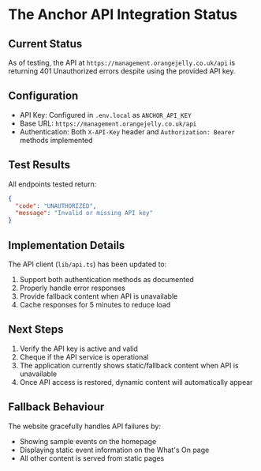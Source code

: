 # The Anchor API Integration Status

## Current Status
As of testing, the API at `https://management.orangejelly.co.uk/api` is returning 401 Unauthorized errors despite using the provided API key.

## Configuration
- API Key: Configured in `.env.local` as `ANCHOR_API_KEY`
- Base URL: `https://management.orangejelly.co.uk/api`
- Authentication: Both `X-API-Key` header and `Authorization: Bearer` methods implemented

## Test Results
All endpoints tested return:
```json
{
  "code": "UNAUTHORIZED",
  "message": "Invalid or missing API key"
}
```

## Implementation Details
The API client (`lib/api.ts`) has been updated to:
1. Support both authentication methods as documented
2. Properly handle error responses
3. Provide fallback content when API is unavailable
4. Cache responses for 5 minutes to reduce load

## Next Steps
1. Verify the API key is active and valid
2. Cheque if the API service is operational
3. The application currently shows static/fallback content when API is unavailable
4. Once API access is restored, dynamic content will automatically appear

## Fallback Behaviour
The website gracefully handles API failures by:
- Showing sample events on the homepage
- Displaying static event information on the What's On page
- All other content is served from static pages